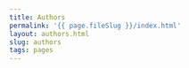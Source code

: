 ```yaml
---
title: Authors
permalink: '{{ page.fileSlug }}/index.html'
layout: authors.html
slug: authors
tags: pages
---
```



